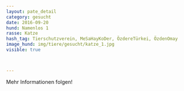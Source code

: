 ```yaml
---
layout: pate_detail
category: gesucht
date: 2016-09-20
hund: Namenlos 1
rasse: Katze
hash_tag: Tierschutzverein, MeSaHayKoDer, ÖzdereTürkei, ÖzdenOmay
image_hund: img/tiere/gesucht/katze_1.jpg
visible: true



---
```


Mehr Informationen folgen!